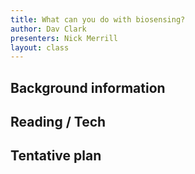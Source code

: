```yaml
---
title: What can you do with biosensing?
author: Dav Clark
presenters: Nick Merrill
layout: class
---
```


## Background information


## Reading / Tech


## Tentative plan

